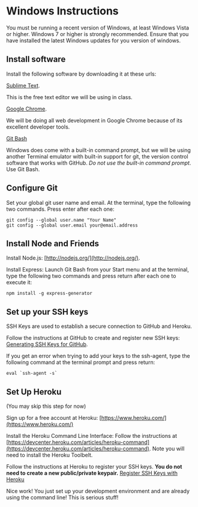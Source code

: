 Windows Instructions
====

You must be running a recent version of Windows, at least Windows Vista or higher. Windows 7 or higher is strongly recommended. Ensure that you have installed the latest Windows updates for you version of windows.

## Install software

Install the following software by downloading it at these urls:

[Sublime Text](https://www.sublimetext.com/).

This is the free text editor we will be using in class.

[Google Chrome](https://www.google.com/intl/en-US/chrome/browser/).

We will be doing all web development in Google Chrome because of its excellent developer tools.

[Git Bash](http://msysgit.github.io/)

Windows does come with a built-in command prompt, but we will be using another Terminal emulator with built-in support for git, the version control software that works with GitHub. *Do not use the built-in command prompt*. Use Git Bash.

## Configure Git

Set your global git user name and email. At the terminal, type the following two commands. Press enter after each one:

	git config --global user.name "Your Name"
	git config --global user.email your@email.address

## Install Node and Friends

Install Node.js: [http://nodejs.org/](http://nodejs.org/).

Install Express:  Launch Git Bash from your Start menu and at the terminal, type the following two commands and press return after each one to execute it:

	npm install -g express-generator

## Set up your SSH keys

SSH Keys are used to establish a secure connection to GitHub and Heroku.

Follow the instructions at GitHub to create and register new SSH keys: [Generating SSH Keys for GitHub](https://help.github.com/articles/generating-ssh-keys).

If you get an error when trying to add your keys to the ssh-agent, type the following command at the terminal prompt and press return:

	eval `ssh-agent -s`

## Set Up Heroku

(You may skip this step for now)

Sign up for a free account at Heroku: [https://www.heroku.com/](https://www.heroku.com/)

Install the Heroku Command Line Interface: Follow the instructions at [https://devcenter.heroku.com/articles/heroku-command](https://devcenter.heroku.com/articles/heroku-command). Note you will need to install the Heroku Toolbelt.

Follow the instructions at Heroku to register your SSH keys. **You do not need to create a new public/private keypair.** [Register SSH Keys with Heroku](https://devcenter.heroku.com/articles/keys)

Nice work! You just set up your development environment and are already using the command line! This is serious stuff!

